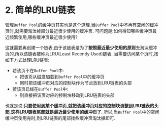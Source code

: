# 2. 简单的LRU链表

管理`Buffer Pool`的缓冲页其实也是这个道理.当`Buffer Pool`中不再有空闲的缓冲页时,就需要淘汰掉部分最近很少使用的缓冲页.
可问题是:如何得知哪些缓冲页最近频繁使用,哪些缓冲页最近很少使用?

这就需要再创建一个链表,由于该链表是为了**按照最近最少使用的原则**去淘汰缓冲页的,所以该链表被称为LRU(Least Recently Used)链表.
当需要访问某个页时,按如下方式处理LRU链表:

- 若该页不在`Buffer Pool`中:
  - 把该页从磁盘加载到`Buffer Pool`中的缓冲页
  - 同时把该缓冲页对应的控制块作为节点放到LRU链表的头部
- 若该页已经在`Buffer Pool`中:
  - 则直接把该页对应的控制块移动到LRU链表的头部

也就是说:**只要使用到某个缓冲页,就把该缓冲页对应的控制块调整到LRU链表的头部,这样LRU链表尾部就是最近最少使用的缓冲页了**.
所以,当`Buffer Pool`中的空闲缓冲页使用完时,到LRU链表的尾部找些缓冲页淘汰掉即可.
